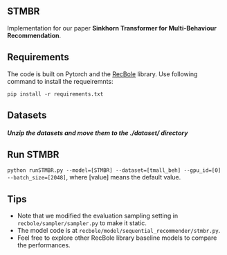 ## STMBR
Implementation for our paper **Sinkhorn Transformer for Multi-Behaviour Recommendation**.

## Requirements
The code is built on Pytorch and the [RecBole](https://github.com/RUCAIBox/RecBole) library. Use following command to install the requeiremnts:

`pip install -r requirements.txt`


## Datasets

##### Unzip the datasets and move them to the *./dataset/* directory

## Run STMBR

`python runSTMBR.py --model=[STMBR] --dataset=[tmall_beh] --gpu_id=[0] --batch_size=[2048]`, where [value] means the default value.

## Tips
- Note that we modified the evaluation sampling setting in `recbole/sampler/sampler.py` to make it static.
- The model code is at `recbole/model/sequential_recommender/stmbr.py`.
- Feel free to explore other RecBole library baseline models to compare the performances.
